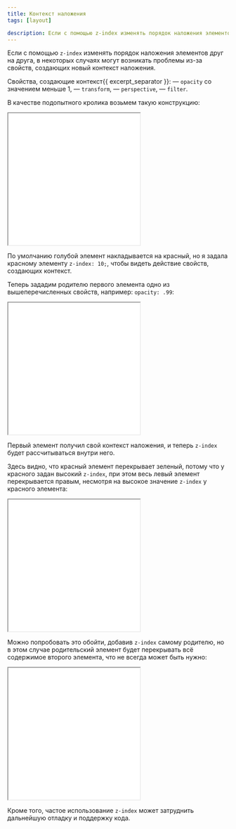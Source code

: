 ```yaml
---
title: Контекст наложения
tags: [layout]

description: Если с помощью z-index изменять порядок наложения элементов друг на друга, в некоторых случаях могут возникать проблемы из-за свойств, создающих новый контекст наложения.
---
```

Если с помощью <code>z-index</code> изменять порядок наложения элементов друг на друга, в некоторых случаях могут возникать проблемы из-за свойств, создающих новый контекст наложения.<!--more-->

Свойства, создающие контекст{{ excerpt_separator }}:
— <code>opacity</code> со значением меньше 1,
— <code>transform</code>,
— <code>perspective</code>,
— <code>filter</code>.

В качестве подопытного кролика возьмем такую конструкцию:

<iframe class="live-snippet" style="height: 300px" src="../assets/demo/kontekst-nalozheniya/demo_1.html?output"></iframe>

По умолчанию голубой элемент накладывается на красный, но я задала красному элементу <code>z-index: 10;</code>, чтобы видеть действие свойств, создающих контекст.

Теперь зададим родителю первого элемента одно из вышеперечисленных свойств, например:  <code>opacity: .99</code>:

<iframe class="live-snippet" style="height: 300px" src="../assets/demo/kontekst-nalozheniya/demo_2.html?output"></iframe>

Первый элемент получил свой контекст наложения, и теперь <code>z-index</code> будет рассчитываться внутри него.

Здесь видно, что красный элемент перекрывает зеленый, потому что у красного задан высокий <code>z-index</code>, при этом весь левый элемент перекрывается правым, несмотря на высокое значение <code>z-index</code> у красного элемента:

<iframe class="live-snippet" style="height: 300px" src="../assets/demo/kontekst-nalozheniya/demo_3.html?output"></iframe>

Можно попробовать это обойти, добавив <code>z-index</code> самому родителю, но в этом случае родительский элемент будет перекрывать всё содержимое второго элемента, что не всегда может быть нужно:

<iframe class="live-snippet" style="height: 300px" src="../assets/demo/kontekst-nalozheniya/demo_4.html?output"></iframe>

Кроме того, частое использование <code>z-index</code> может затруднить дальнейшую отладку и поддержку кода.
